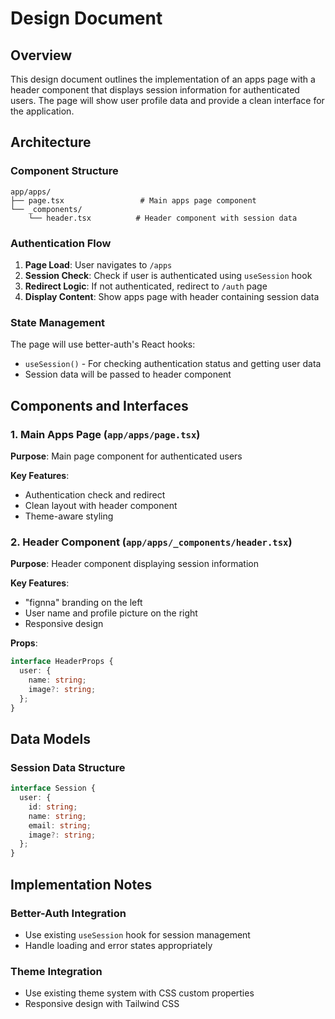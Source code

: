 # Design Document

## Overview

This design document outlines the implementation of an apps page with a header component that displays session information for authenticated users. The page will show user profile data and provide a clean interface for the application.

## Architecture

### Component Structure

```
app/apps/
├── page.tsx                 # Main apps page component
└── _components/
    └── header.tsx          # Header component with session data
```

### Authentication Flow

1. **Page Load**: User navigates to `/apps`
2. **Session Check**: Check if user is authenticated using `useSession` hook
3. **Redirect Logic**: If not authenticated, redirect to `/auth` page
4. **Display Content**: Show apps page with header containing session data

### State Management

The page will use better-auth's React hooks:

- `useSession()` - For checking authentication status and getting user data
- Session data will be passed to header component

## Components and Interfaces

### 1. Main Apps Page (`app/apps/page.tsx`)

**Purpose**: Main page component for authenticated users

**Key Features**:

- Authentication check and redirect
- Clean layout with header component
- Theme-aware styling

### 2. Header Component (`app/apps/_components/header.tsx`)

**Purpose**: Header component displaying session information

**Key Features**:

- "fignna" branding on the left
- User name and profile picture on the right
- Responsive design

**Props**:

```typescript
interface HeaderProps {
  user: {
    name: string;
    image?: string;
  };
}
```

## Data Models

### Session Data Structure

```typescript
interface Session {
  user: {
    id: string;
    name: string;
    email: string;
    image?: string;
  };
}
```

## Implementation Notes

### Better-Auth Integration

- Use existing `useSession` hook for session management
- Handle loading and error states appropriately

### Theme Integration

- Use existing theme system with CSS custom properties
- Responsive design with Tailwind CSS

